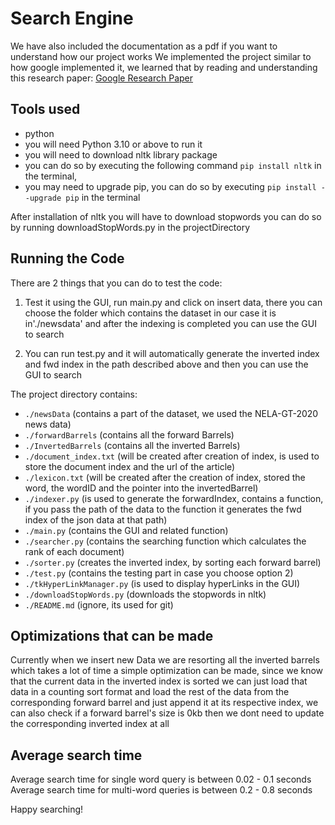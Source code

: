 # Search Engine

We have also included the documentation as a pdf if you want to understand how our project works
We implemented the project similar to how google implemented it, we learned that by reading and understanding this research paper:
[Google Research Paper](http://infolab.stanford.edu/~backrub/google.html)

## Tools used

- python
- you will need Python 3.10 or above to run it
- you will need to download nltk library package
- you can do so by executing the following command
  `pip install nltk` in the terminal,
- you may need to upgrade pip, you can do so by executing
  `pip install --upgrade pip` in the terminal

After installation of nltk you will have to download stopwords
you can do so by running downloadStopWords.py in the projectDirectory

## Running the Code

There are 2 things that you can do to test the code:

1. Test it using the GUI, run main.py and click on
   insert data, there you can choose the folder which contains the dataset
   in our case it is in'./newsdata' and after the indexing is completed you can use the GUI to search

2. You can run test.py and it will automatically generate the inverted index and fwd index in the path described above
   and then you can use the GUI to search

The project directory contains:

- `./newsData` (contains a part of the dataset, we used the NELA-GT-2020 news data)
- `./forwardBarrels` (contains all the forward Barrels)
- `./InvertedBarrels` (contains all the inverted Barrels)
- `./document_index.txt` (will be created after creation of index, is used to store the document index and the url of the article)
- `./lexicon.txt` (will be created after the creation of index, stored the word, the wordID and the pointer into the invertedBarrel)
- `./indexer.py` (is used to generate the forwardIndex, contains a function, if you pass the path of the data to the function it generates the fwd index of the json data at that path)
- `./main.py` (contains the GUI and related function)
- `./searcher.py` (contains the searching function which calculates the rank of each document)
- `./sorter.py` (creates the inverted index, by sorting each forward barrel)
- `./test.py` (contains the testing part in case you choose option 2)
- `./tkHyperLinkManager.py` (is used to display hyperLinks in the GUI)
- `./downloadStopWords.py` (downloads the stopwords in nltk)
- `./README.md` (ignore, its used for git)

## Optimizations that can be made

Currently when we insert new Data we are resorting all the inverted barrels which takes a lot of time a simple optimization can be made, since we know that the current data in the inverted index is sorted we can just load that data in a counting sort format and load the rest of the data from the corresponding forward barrel and just append it at its respective index, we can also check if a forward barrel's size is 0kb then we dont need to update the corresponding inverted index at all

## Average search time

Average search time for single word query is between 0.02 - 0.1 seconds
Average search time for multi-word queries is between 0.2 - 0.8 seconds

Happy searching!
